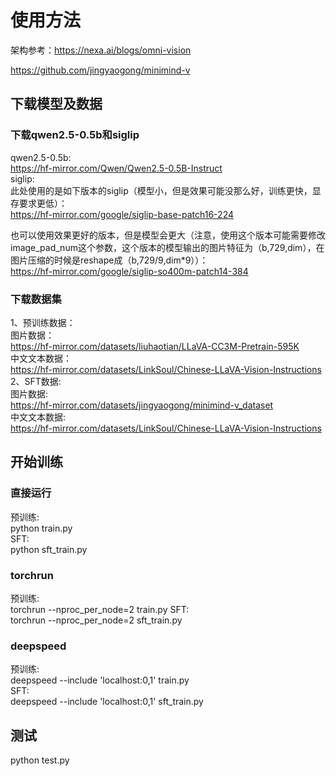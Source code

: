 # 使用方法
架构参考：https://nexa.ai/blogs/omni-vision

https://github.com/jingyaogong/minimind-v

## 下载模型及数据
### 下载qwen2.5-0.5b和siglip
qwen2.5-0.5b: \
https://hf-mirror.com/Qwen/Qwen2.5-0.5B-Instruct \
siglip: \
此处使用的是如下版本的siglip（模型小，但是效果可能没那么好，训练更快，显存要求更低）：\
https://hf-mirror.com/google/siglip-base-patch16-224

也可以使用效果更好的版本，但是模型会更大（注意，使用这个版本可能需要修改image_pad_num这个参数，这个版本的模型输出的图片特征为（b,729,dim），在图片压缩的时候是reshape成（b,729/9,dim*9））：\
https://hf-mirror.com/google/siglip-so400m-patch14-384

### 下载数据集
1、预训练数据：\
图片数据：\
https://hf-mirror.com/datasets/liuhaotian/LLaVA-CC3M-Pretrain-595K \
中文文本数据：\
https://hf-mirror.com/datasets/LinkSoul/Chinese-LLaVA-Vision-Instructions \
2、SFT数据:\
图片数据:\
https://hf-mirror.com/datasets/jingyaogong/minimind-v_dataset \
中文文本数据:\
https://hf-mirror.com/datasets/LinkSoul/Chinese-LLaVA-Vision-Instructions

## 开始训练
### 直接运行
预训练:\
python train.py\
SFT:\
python sft_train.py
### torchrun
预训练:\
torchrun --nproc_per_node=2 train.py
SFT:\
torchrun --nproc_per_node=2 sft_train.py
### deepspeed
预训练:\
deepspeed --include 'localhost:0,1' train.py\
SFT:\
deepspeed --include 'localhost:0,1' sft_train.py

## 测试
python test.py
